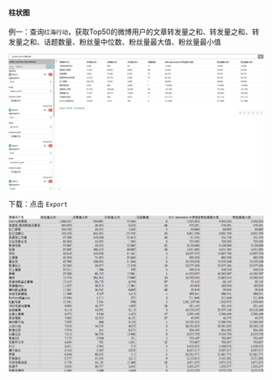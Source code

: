 #### 柱状图

例一：查询`红海行动`，获取Top50的微博用户的文章转发量之和、转发量之和、转发量之和、话题数量、粉丝量中位数、粉丝量最大值、粉丝量最小值

![](/assets/import05.png)

下载：点击 `Export`

![](/assets/import06.png)

